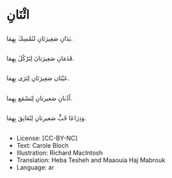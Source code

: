 # اثْنَانِ

##
يَدَانِ صَغِيرَتَانِ لنُمْسِكَ بِهِمَا.

##

##
قَدَمَانِ صَغِيرَتانَ لِنَرْكُلَ بِهِمَا.

##

##
عَيْنَان صَغِيرَتَانِ لِنَرَى بِهِمَا.

##
اُذُنانِ صَغيرتانِ لِنَسْمَع بِهِما.

##

##
وَذِرَاعَا حُبٍّ صَغيرتانِ لِنُعَانِقَ بِهِمَا.

##

##
* License: [CC-BY-NC]
* Text: Carole Bloch
* Illustration: Richard MacIntosh
* Translation: Heba Tesheh and Maaouia Haj Mabrouk
* Language: ar
